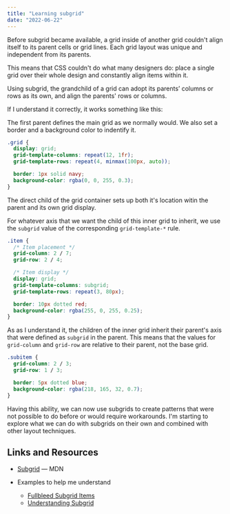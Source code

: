 ```yaml
---
title: "Learning subgrid"
date: "2022-06-22"
---
```


Before subgrid became available, a grid inside of another grid couldn't align itself to its parent cells or grid lines. Each grid layout was unique and independent from its parents.

This means that CSS couldn't do what many designers do: place a single grid over their whole design and constantly align items within it.

Using subgrid, the grandchild of a grid can adopt its parents’ columns or rows as its own, and align the parents' rows or columns.

If I understand it correctly, it works something like this:

The first parent defines the main grid as we normally would. We also set a border and a background color to indentify it.

```css
.grid {
  display: grid;
  grid-template-columns: repeat(12, 1fr);
  grid-template-rows: repeat(4, minmax(100px, auto));

  border: 1px solid navy;
  background-color: rgba(0, 0, 255, 0.3);
}
```

The direct child of the grid container sets up both it's location witin the parent and its own grid display.

For whatever axis that we want the child of this inner grid to inherit, we use the `subgrid` value of the corresponding `grid-template-*` rule.

```css
.item {
  /* Item placement */
  grid-column: 2 / 7;
  grid-row: 2 / 4;

  /* Item display */
  display: grid;
  grid-template-columns: subgrid;
  grid-template-rows: repeat(3, 80px);

  border: 10px dotted red;
  background-color: rgba(255, 0, 255, 0.25);
}
```

As as I understand it, the children of the inner grid inherit their parent's axis that were defined as `subgrid` in the parent. This means that the values for `grid-column` and `grid-row` are relative to their parent, not the base grid.

```css
.subitem {
  grid-column: 2 / 3;
  grid-row: 1 / 3;

  border: 5px dotted blue;
  background-color: rgba(218, 165, 32, 0.7);
}
```

Having this ability, we can now use subgrids to create patterns that were not possible to do before or would require workarounds. I'm starting to explore what we can do with subgrids on their own and combined with other layout techniques.

## Links and Resources

- [Subgrid](https://developer.mozilla.org/en-US/docs/Web/CSS/CSS_Grid_Layout/Subgrid) — MDN
- Examples to help me understand
    
    - [Fullbleed Subgrid Items](https://codepen.io/web-dot-dev/pen/JjMQzVV)
    - [Understanding Subgrid](https://codepen.io/caraya/pen/oNEdqRd)

